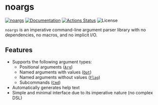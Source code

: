 noargs
======

[![noargs](https://img.shields.io/crates/v/noargs.svg)](https://crates.io/crates/noargs)
[![Documentation](https://docs.rs/noargs/badge.svg)](https://docs.rs/noargs)
[![Actions Status](https://github.com/sile/noargs/workflows/CI/badge.svg)](https://github.com/sile/noargs/actions)
![License](https://img.shields.io/crates/l/noargs)

`noargs` is an imperative command-line argument parser library with no dependencies, no macros, and no implicit I/O.

Features
--------

- Supports the following argument types:
  - Positional arguments ([`Arg`])
  - Named arguments with values ([`Opt`])
  - Named arguments without values ([`Flag`])
  - Subcommands ([`Cmd`])
- Automatically generates help text
- Simple and minimal interface due to its imperative nature (no complex DSL)

[`Arg`]: https://docs.rs/noargs/latest/noargs/struct.Arg.html
[`Opt`]: https://docs.rs/noargs/latest/noargs/struct.Opt.html
[`Flag`]: https://docs.rs/noargs/latest/noargs/struct.Flag.html
[`Cmd`]: https://docs.rs/noargs/latest/noargs/struct.Cmd.html
